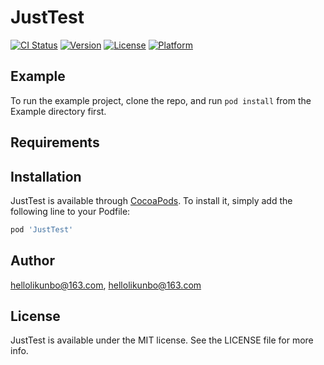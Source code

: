 # JustTest

[![CI Status](https://img.shields.io/travis/hellolikunbo@163.com/JustTest.svg?style=flat)](https://travis-ci.org/hellolikunbo@163.com/JustTest)
[![Version](https://img.shields.io/cocoapods/v/JustTest.svg?style=flat)](https://cocoapods.org/pods/JustTest)
[![License](https://img.shields.io/cocoapods/l/JustTest.svg?style=flat)](https://cocoapods.org/pods/JustTest)
[![Platform](https://img.shields.io/cocoapods/p/JustTest.svg?style=flat)](https://cocoapods.org/pods/JustTest)

## Example

To run the example project, clone the repo, and run `pod install` from the Example directory first.

## Requirements

## Installation

JustTest is available through [CocoaPods](https://cocoapods.org). To install
it, simply add the following line to your Podfile:

```ruby
pod 'JustTest'
```

## Author

hellolikunbo@163.com, hellolikunbo@163.com

## License

JustTest is available under the MIT license. See the LICENSE file for more info.
